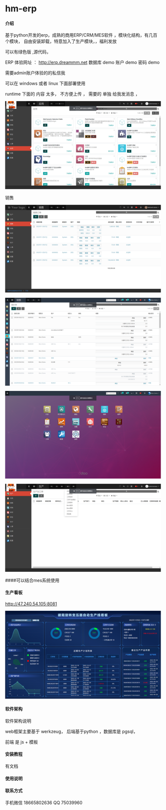 # hm-erp

#### 介绍
基于python开发的erp，成熟的商用ERP/CRM/MES软件 ，模块化结构，有几百个模块， 自由安装卸载，特意加入了生产模块，，福利发放
 
可以有绿色版  ,源代码，

ERP 体验网址 ：  http://erp.dreammm.net
数据库 demo
账户  demo
密码  demo

需要admin账户体验的的私信我

可以在 windows  或者 linux 下面部署使用

runtime 下面的 内容 太多， 不方便上传 ， 需要的 单独 给我发消息 ，


![输入图片说明](image-%E5%BA%94%E7%94%A8.png)

销售

![输入图片说明](image-sale.png)

![输入图片说明](image--%E8%8F%9C%E5%8D%95%E6%94%B6%E7%BC%A9.png)

![输入图片说明](image-%E4%BC%81%E4%B8%9A%E7%89%88%E6%89%8D%E6%9C%89%E7%9A%84%E8%8F%9C%E5%8D%95.png)

![输入图片说明](image-manafature.png)



####可以结合mes系统使用
#### 生产看板

http://47.240.54.105:8081

![输入图片说明](image-%E7%9C%8B%E6%9D%BF.png)

#### 软件架构
软件架构说明

web框架主要基于 werkzeug，
后端基于python ，数据库是 pgsql，

前端 是 js + 模板 


#### 安装教程
有文档

#### 使用说明


#### 联系方式  


手机微信 18665802636
QQ  75039960



